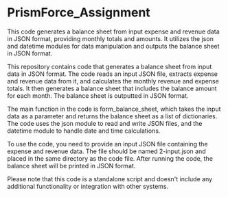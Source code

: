 # PrismForce_Assignment
This code generates a balance sheet from input expense and revenue data in JSON format, providing monthly totals and amounts. It utilizes the json and datetime modules for data manipulation and outputs the balance sheet in JSON format.


This repository contains code that generates a balance sheet from input data in JSON format. The code reads an input JSON file, extracts expense and revenue data from it, and calculates the monthly revenue and expense totals. It then generates a balance sheet that includes the balance amount for each month. The balance sheet is outputted in JSON format.

The main function in the code is form_balance_sheet, which takes the input data as a parameter and returns the balance sheet as a list of dictionaries. The code uses the json module to read and write JSON files, and the datetime module to handle date and time calculations.

To use the code, you need to provide an input JSON file containing the expense and revenue data. The file should be named 2-input.json and placed in the same directory as the code file. After running the code, the balance sheet will be printed in JSON format.

Please note that this code is a standalone script and doesn't include any additional functionality or integration with other systems.

